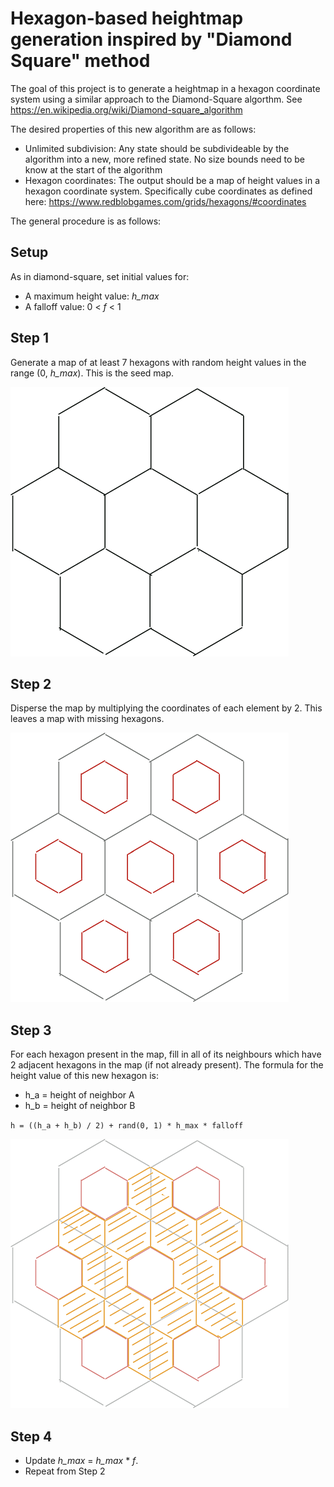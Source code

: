 # Hexagon-based heightmap generation inspired by "Diamond Square" method

The goal of this project is to generate a heightmap in a hexagon coordinate system using
a similar approach to the Diamond-Square algorthm. 
See https://en.wikipedia.org/wiki/Diamond-square_algorithm

The desired properties of this new algorithm are as follows:
* Unlimited subdivision: Any state should be subdivideable by the algorithm into a new,
more refined state. No size bounds need to be know at the start of the algorithm
* Hexagon coordinates: The output should be a map of height values in a hexagon 
coordinate system. Specifically cube coordinates as defined here: https://www.redblobgames.com/grids/hexagons/#coordinates


The general procedure is as follows:

## Setup
As in diamond-square, set initial values for:
* A maximum height value: _h_max_
* A falloff value: 0 < _f_ < 1

## Step 1

Generate a map of at least 7 hexagons with random height values in the range (0, _h_max_). This is the seed map.

![Step 1](https://raw.githubusercontent.com/generesque/hexmap/main/docs/images/Step1.PNG)

## Step 2

Disperse the map by multiplying the coordinates of each element by 2. This leaves a map
with missing hexagons.

![Step 2](https://raw.githubusercontent.com/generesque/hexmap/main/docs/images/Step2.PNG)

## Step 3

For each hexagon present in the map, fill in all of its neighbours which have 2 adjacent
hexagons in the map (if not already present). The formula for the height value of this new
hexagon is:
* h_a = height of neighbor A
* h_b = height of neighbor B

`h = ((h_a + h_b) / 2) + rand(0, 1) * h_max * falloff`

![Step 3](https://raw.githubusercontent.com/generesque/hexmap/main/docs/images/Step3.PNG)

## Step 4
* Update _h_max_ = _h_max_ * _f_. 
* Repeat from Step 2